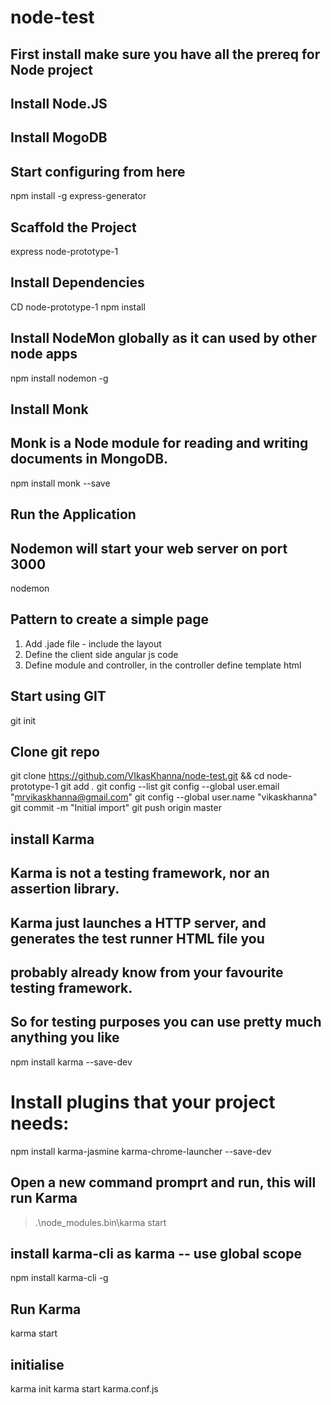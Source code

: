# node-test
## First install make sure you have all the prereq for Node project
## Install Node.JS
## Install MogoDB

## Start configuring from here
npm install -g express-generator

## Scaffold the  Project
express node-prototype-1

## Install Dependencies 
CD node-prototype-1
npm install

## Install NodeMon globally as it can used by other node apps
npm install nodemon -g 

## Install Monk
## Monk is a Node module for reading and writing documents in MongoDB.
npm install monk --save 


## Run the Application
## Nodemon will start your web server on port 3000
nodemon 

## Pattern to create a simple page 
1) Add <xxxx>.jade file - include the layout
2) Define the client side angular js code
3) Define module and controller, in the controller define template html 

## Start using GIT

git init

## Clone git repo
git clone https://github.com/VIkasKhanna/node-test.git && cd node-prototype-1
git add *.*
git config --list
git config --global user.email "mrvikaskhanna@gmail.com"
git config --global user.name "vikaskhanna"
git commit -m "Initial import"
git push origin master

## install Karma
## Karma is not a testing framework, nor an assertion library. 
## Karma just launches a HTTP server, and generates the test runner HTML file you 
## probably already know from your favourite testing framework. 
## So for testing purposes you can use pretty much anything you like

npm install karma --save-dev

# Install plugins that your project needs:
npm install karma-jasmine karma-chrome-launcher --save-dev

## Open a new command promprt and run, this will run Karma 
>.\node_modules\.bin\karma start

## install karma-cli as karma -- use global scope
npm install  karma-cli -g
## Run Karma 
karma start

## initialise
karma init
karma start karma.conf.js


